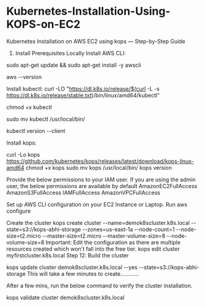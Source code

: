 # Kubernetes-Installation-Using-KOPS-on-EC2
Kubernetes Installation on AWS EC2 using kops — Step-by-Step Guide


1. Install Prerequisites Locally
Install AWS CLI:


sudo apt-get update && sudo apt-get install -y awscli


aws --version



Install kubectl:
curl -LO "https://dl.k8s.io/release/$(curl -L -s https://dl.k8s.io/release/stable.txt)/bin/linux/amd64/kubectl"


chmod +x kubectl


sudo mv kubectl /usr/local/bin/


kubectl version --client



Install kops:


curl -Lo kops https://github.com/kubernetes/kops/releases/latest/download/kops-linux-amd64
chmod +x kops
sudo mv kops /usr/local/bin/
kops version

Provide the below permissions to your IAM user. If you are using the admin user, the below permissions are available by default
AmazonEC2FullAccess
AmazonS3FullAccess
IAMFullAccess
AmazonVPCFullAccess

Set up AWS CLI configuration on your EC2 Instance or Laptop.
Run aws configure

Create the cluster
kops create cluster --name=demok8scluster.k8s.local --state=s3://kops-abhi-storage --zones=us-east-1a --node-count=1 --node-size=t2.micro --master-size=t2.micro  --master-volume-size=8 --node-volume-size=8
Important: Edit the configuration as there are multiple resources created which won't fall into the free tier.
kops edit cluster myfirstcluster.k8s.local
Step 12: Build the cluster

kops update cluster demok8scluster.k8s.local --yes --state=s3://kops-abhi-storage
This will take a few minutes to create............

After a few mins, run the below command to verify the cluster installation.

kops validate cluster demok8scluster.k8s.local
